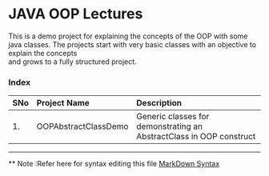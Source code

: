 
# JAVA OOP Lectures

This is a demo project for explaining the concepts of the OOP with some java classes. The projects start with very basic classes with an objective to explain the concepts \
and grows to a fully structured project.

### Index

| SNo  | Project Name          | Description                                                           |
|:-----|:----------------------|:----------------------------------------------------------------------|
| 1.   | OOPAbstractClassDemo  | Generic classes for demonstrating an AbstractClass in OOP construct   |















----
** Note :Refer here for syntax editing this file [MarkDown Syntax](https://www.markdownguide.org/basic-syntax/)











